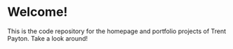 # Welcome!

This is the code repository for the homepage and portfolio projects of Trent Payton.  Take a look around!
